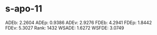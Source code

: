 # s-apo-11

ADEb: 2.2604
ADEp: 0.9386
ADEv: 2.9276
FDEb: 4.2941
FDEp: 1.8442
FDEv: 5.3027
Rank: 1432
WSADE: 1.6272
WSFDE: 3.0749